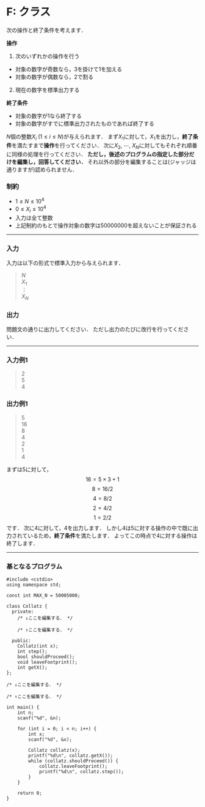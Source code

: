 <script type="text/x-mathjax-config">MathJax.Hub.Config({tex2jax:{inlineMath:[['\$','\$'],['\\(','\\)']],processEscapes:true},CommonHTML: {matchFontHeight:false}});</script>
<script type="text/javascript" async src="https://cdnjs.cloudflare.com/ajax/libs/mathjax/2.7.1/MathJax.js?config=TeX-MML-AM_CHTML"></script>

# F: クラス

次の操作と終了条件を考えます．

**操作** 
1. 次のいずれかの操作を行う
  - 対象の数字が奇数なら，$3$を掛けて$1$を加える
  - 対象の数字が偶数なら，$2$で割る
2. 現在の数字を標準出力する

**終了条件** 
- 対象の数字が$1$なら終了する
- 対象の数字がすでに標準出力されたものであれば終了する

$N$個の整数$X_i\ (1\le i\le N)$が与えられます．
まず$X_1$に対して，$X_1$を出力し，**終了条件**を満たすまで**操作**を行ってください．
次に$X_2,\ \cdots,\ X_N$に対してもそれぞれ順番に同様の処理を行ってください．
**ただし，後述のプログラムの指定した部分だけを編集し，回答してください．**
それ以外の部分を編集することは(ジャッジは通りますが)認められません．

### 制約
- $1\le N\le 10^4$
- $0\le X_i\le 10^4$
- 入力は全て整数
- 上記制約のもとで操作対象の数字は$50000000$を超えないことが保証される

---

### 入力
入力は以下の形式で標準入力から与えられます．
> $N$  
> $X_{1}$  
> $\vdots$  
> $X_{N}$  

### 出力
問題文の通りに出力してください．
ただし出力のたびに改行を行ってください．

---

### 入力例1
> 2  
> 5  
> 4

### 出力例1
> 5  
> 16  
> 8  
> 4  
> 2  
> 1  
> 4

まずは$5$に対して，
$$16 = 5\times 3 + 1$$
$$8 = 16/2$$
$$4 = 8/2$$
$$2 = 4/2$$
$$1 = 2/2$$
です．
次に$4$に対して，$4$を出力します．
しかし$4$は$5$に対する操作の中で既に出力されているため，**終了条件**を満たします．
よってこの時点で$4$に対する操作は終了します．

---

### 基となるプログラム

```
#include <cstdio>
using namespace std;

const int MAX_N = 50005000;

class Collatz {
  private:
    /* ↓ここを編集する． */

    /* ↑ここを編集する． */

  public:
    Collatz(int x);
    int step();
    bool shouldProceed();
    void leaveFootprint();
    int getX();
};

/* ↓ここを編集する． */

/* ↑ここを編集する． */

int main() {
    int n;
    scanf("%d", &n);

    for (int i = 0; i < n; i++) {
        int x;
        scanf("%d", &x);

        Collatz collatz(x);
        printf("%d\n", collatz.getX());
        while (collatz.shouldProceed()) {
            collatz.leaveFootprint();
            printf("%d\n", collatz.step());
        }
    }

    return 0;
}
```



